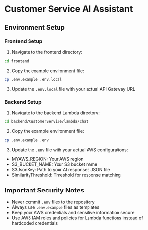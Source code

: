 # Customer Service AI Assistant

## Environment Setup

### Frontend Setup
1. Navigate to the frontend directory:
```bash
cd frontend
```

2. Copy the example environment file:
```bash
cp .env.example .env.local
```

3. Update the `.env.local` file with your actual API Gateway URL

### Backend Setup
1. Navigate to the backend Lambda directory:
```bash
cd backend/CustomerService/lambda/chat
```

2. Copy the example environment file:
```bash
cp .env.example .env
```

3. Update the `.env` file with your actual AWS configurations:
- MYAWS_REGION: Your AWS region
- S3_BUCKET_NAME: Your S3 bucket name
- S3JsonKey: Path to your AI responses JSON file
- SimilarityThreshold: Threshold for response matching

## Important Security Notes
- Never commit `.env` files to the repository
- Always use `.env.example` files as templates
- Keep your AWS credentials and sensitive information secure
- Use AWS IAM roles and policies for Lambda functions instead of hardcoded credentials 